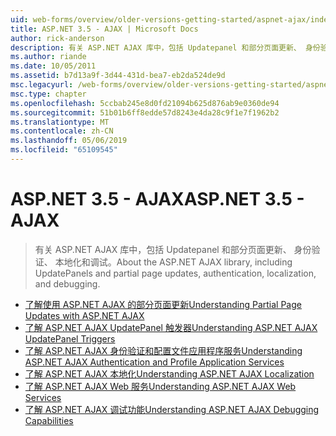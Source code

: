 ```yaml
---
uid: web-forms/overview/older-versions-getting-started/aspnet-ajax/index
title: ASP.NET 3.5 - AJAX | Microsoft Docs
author: rick-anderson
description: 有关 ASP.NET AJAX 库中，包括 Updatepanel 和部分页面更新、 身份验证、 本地化和调试。
ms.author: riande
ms.date: 10/05/2011
ms.assetid: b7d13a9f-3d44-431d-bea7-eb2da524de9d
msc.legacyurl: /web-forms/overview/older-versions-getting-started/aspnet-ajax
msc.type: chapter
ms.openlocfilehash: 5ccbab245e8d0fd21094b625d876ab9e0360de94
ms.sourcegitcommit: 51b01b6ff8edde57d8243e4da28c9f1e7f1962b2
ms.translationtype: MT
ms.contentlocale: zh-CN
ms.lasthandoff: 05/06/2019
ms.locfileid: "65109545"
---
```

# <a name="aspnet-35---ajax"></a><span data-ttu-id="e0a5d-103">ASP.NET 3.5 - AJAX</span><span class="sxs-lookup"><span data-stu-id="e0a5d-103">ASP.NET 3.5 - AJAX</span></span>

> <span data-ttu-id="e0a5d-104">有关 ASP.NET AJAX 库中，包括 Updatepanel 和部分页面更新、 身份验证、 本地化和调试。</span><span class="sxs-lookup"><span data-stu-id="e0a5d-104">About the ASP.NET AJAX library, including UpdatePanels and partial page updates, authentication, localization, and debugging.</span></span>

- [<span data-ttu-id="e0a5d-105">了解使用 ASP.NET AJAX 的部分页面更新</span><span class="sxs-lookup"><span data-stu-id="e0a5d-105">Understanding Partial Page Updates with ASP.NET AJAX</span></span>](understanding-partial-page-updates-with-asp-net-ajax.md)
- [<span data-ttu-id="e0a5d-106">了解 ASP.NET AJAX UpdatePanel 触发器</span><span class="sxs-lookup"><span data-stu-id="e0a5d-106">Understanding ASP.NET AJAX UpdatePanel Triggers</span></span>](understanding-asp-net-ajax-updatepanel-triggers.md)
- [<span data-ttu-id="e0a5d-107">了解 ASP.NET AJAX 身份验证和配置文件应用程序服务</span><span class="sxs-lookup"><span data-stu-id="e0a5d-107">Understanding ASP.NET AJAX Authentication and Profile Application Services</span></span>](understanding-asp-net-ajax-authentication-and-profile-application-services.md)
- [<span data-ttu-id="e0a5d-108">了解 ASP.NET AJAX 本地化</span><span class="sxs-lookup"><span data-stu-id="e0a5d-108">Understanding ASP.NET AJAX Localization</span></span>](understanding-asp-net-ajax-localization.md)
- [<span data-ttu-id="e0a5d-109">了解 ASP.NET AJAX Web 服务</span><span class="sxs-lookup"><span data-stu-id="e0a5d-109">Understanding ASP.NET AJAX Web Services</span></span>](understanding-asp-net-ajax-web-services.md)
- [<span data-ttu-id="e0a5d-110">了解 ASP.NET AJAX 调试功能</span><span class="sxs-lookup"><span data-stu-id="e0a5d-110">Understanding ASP.NET AJAX Debugging Capabilities</span></span>](understanding-asp-net-ajax-debugging-capabilities.md)
